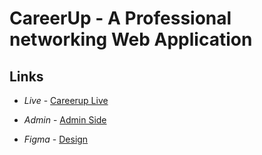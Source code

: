# CareerUp - A Professional networking Web Application

## Links

- *Live* - [Careerup Live](https://careerup-sm48.onrender.com/)

- *Admin* - [Admin Side](https://careerup-sm48.onrender.com/admin)

- *Figma* - [Design](https://www.figma.com/file/aL7RovYZpaBt8aZoOdNNOW/CareerUp-Professional-Network?type=design&node-id=0%3A1&mode=design&t=SCntLb9nuX1678vR-1)

